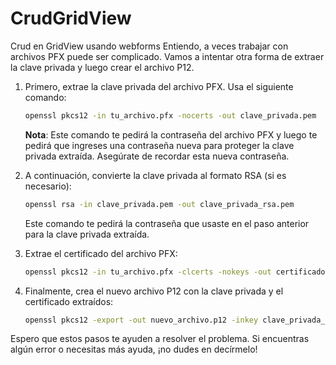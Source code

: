 # CrudGridView
Crud en GridView usando webforms
Entiendo, a veces trabajar con archivos PFX puede ser complicado. Vamos a intentar otra forma de extraer la clave privada y luego crear el archivo P12.

1. Primero, extrae la clave privada del archivo PFX. Usa el siguiente comando:

    ```sh
    openssl pkcs12 -in tu_archivo.pfx -nocerts -out clave_privada.pem
    ```

   **Nota**: Este comando te pedirá la contraseña del archivo PFX y luego te pedirá que ingreses una contraseña nueva para proteger la clave privada extraída. Asegúrate de recordar esta nueva contraseña.

2. A continuación, convierte la clave privada al formato RSA (si es necesario):

    ```sh
    openssl rsa -in clave_privada.pem -out clave_privada_rsa.pem
    ```

   Este comando te pedirá la contraseña que usaste en el paso anterior para la clave privada extraída.

3. Extrae el certificado del archivo PFX:

    ```sh
    openssl pkcs12 -in tu_archivo.pfx -clcerts -nokeys -out certificado.pem
    ```

4. Finalmente, crea el nuevo archivo P12 con la clave privada y el certificado extraídos:

    ```sh
    openssl pkcs12 -export -out nuevo_archivo.p12 -inkey clave_privada_rsa.pem -in certificado.pem
    ```

Espero que estos pasos te ayuden a resolver el problema. Si encuentras algún error o necesitas más ayuda, ¡no dudes en decírmelo!
